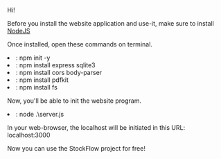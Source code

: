 Hi!

Before you install the website application and use-it, make sure to install <br>
<a href="https://nodejs.org/en">NodeJS</a>

Once installed, open these commands on terminal.

<li><USER\Desktop\Stockflow>: npm init -y</li>
<li><USER\Desktop\Stockflow>: npm install express sqlite3</li>
<li><USER\Desktop\Stockflow>: npm install cors body-parser</li>
<li><USER\Desktop\Stockflow>: npm install pdfkit</li>
<li><USER\Desktop\Stockflow>: npm install fs</li>

Now, you'll be able to init the website program.

<li><USER\Desktop\Stockflow>: node .\server.js </li>

In your web-browser, the localhost will be initiated in this URL:
localhost:3000

Now you can use the StockFlow project for free!
